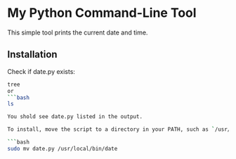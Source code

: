 # My Python Command-Line Tool

This simple tool prints the current date and time.

## Installation

Check if date.py exists:
```bash
tree
or
```bash
ls

You shold see date.py listed in the output.

To install, move the script to a directory in your PATH, such as `/usr/local/bin`:

```bash
sudo mv date.py /usr/local/bin/date
